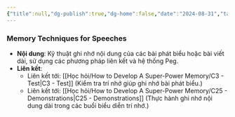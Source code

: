 ```yaml
---
{"title":null,"dg-publish":true,"dg-home":false,"date":"2024-08-31","tags":["#book","#memory","#How_to_Develop_A_Super_Power_Memory"],"Chương":"Chương9","permalink":"/hoc-hoi/how-to-develop-a-super-power-memory/memory-techniques-for-speeches/","dgPassFrontmatter":true,"noteIcon":"","updated":"2025-01-14T22:28:11.619+07:00"}
---
```


### Memory Techniques for Speeches

- **Nội dung**: Kỹ thuật ghi nhớ nội dung của các bài phát biểu hoặc bài viết dài, sử dụng các phương pháp liên kết và hệ thống Peg.
- **Liên kết**:
    - Liên kết tới: [[Học hỏi/How to Develop A Super-Power Memory/C3 - Test\|C3 - Test]] (Kiểm tra trí nhớ giúp ghi nhớ bài phát biểu.)
    - Liên kết tới: [[Học hỏi/How to Develop A Super-Power Memory/C25 -  Demonstrations\|C25 -  Demonstrations]] (Thực hành ghi nhớ nội dung dài trong các buổi biểu diễn trí nhớ.)